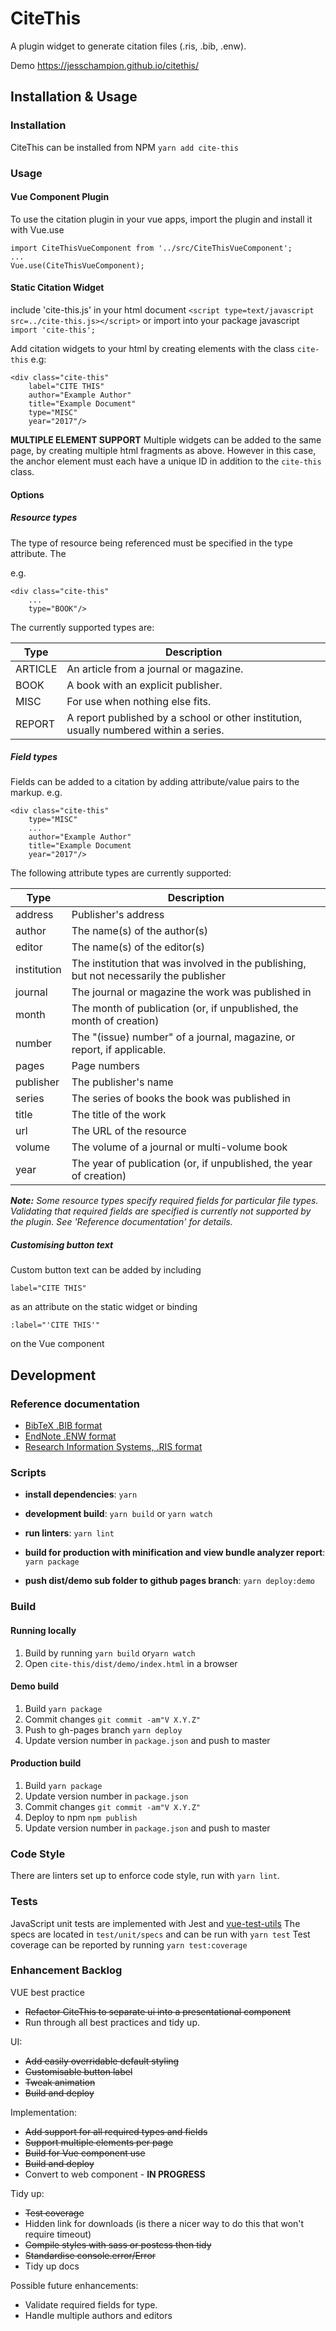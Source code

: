 # CiteThis
A plugin widget to generate citation files (.ris, .bib, .enw).

Demo https://jesschampion.github.io/citethis/

## Installation & Usage
### Installation
CiteThis can be installed from NPM `yarn add cite-this`

### Usage
#### Vue Component Plugin
To use the citation plugin in your vue apps, import the plugin and install it with Vue.use

```
import CiteThisVueComponent from '../src/CiteThisVueComponent';
...
Vue.use(CiteThisVueComponent);
```

#### Static Citation Widget
include 'cite-this.js' in your html document
`<script type=text/javascript src=../cite-this.js></script>`
or import into your package javascript 
`import 'cite-this';` 

Add citation widgets to your html by creating elements with the class `cite-this` e.g:
```
<div class="cite-this"
    label="CITE THIS"
    author="Example Author"
    title="Example Document"
    type="MISC"
    year="2017"/>
```

**MULTIPLE ELEMENT SUPPORT**
Multiple widgets can be added to the same page, by creating multiple html fragments as above.
However in this case, the anchor element must each have a unique ID in addition to the `cite-this` class.

#### Options

##### Resource types
The type of resource being referenced must be specified in the type attribute.
The

e.g. 
```
<div class="cite-this"
    ...
    type="BOOK"/>
```

The currently supported types are:

| Type    | Description |
| ------- | ----------- |
| ARTICLE | An article from a journal or magazine.
| BOOK    | A book with an explicit publisher.
| MISC    | For use when nothing else fits.
| REPORT  | A report published by a school or other institution, usually numbered within a series.

##### Field types

Fields can be added to a citation by adding attribute/value pairs to the markup.
e.g. 
```
<div class="cite-this"
    type="MISC"
    ...
    author="Example Author"
    title="Example Document
    year="2017"/>
```

The following attribute types are currently supported:

| Type          | Description |
| ------------- | ----------- |
| address       | Publisher's address
| author        | The name(s) of the author(s) 
| editor        | The name(s) of the editor(s)
| institution   | The institution that was involved in the publishing, but not necessarily the publisher
| journal       | The journal or magazine the work was published in
| month         | The month of publication (or, if unpublished, the month of creation)
| number        | The "(issue) number" of a journal, magazine, or report, if applicable.
| pages         | Page numbers
| publisher     | The publisher's name
| series        | The series of books the book was published in
| title         | The title of the work
| url           | The URL of the resource
| volume        | The volume of a journal or multi-volume book
| year          | The year of publication (or, if unpublished, the year of creation)

_**Note:** Some resource types specify required fields for particular file types.
Validating that required fields are specified is currently not supported by the plugin.
See 'Reference documentation' for details._

##### Customising button text
Custom button text can be added by including
```
label="CITE THIS"
```
as an attribute on the static widget
or binding
```
:label="'CITE THIS'"
```
on the Vue component

## Development
### Reference documentation
- [BibTeX .BIB format](https://en.wikipedia.org/wiki/BibTeX#Bibliographic_information_file)
- [EndNote .ENW format](https://en.wikipedia.org/wiki/EndNote#Tags_and_fields)
- [Research Information Systems, .RIS format](https://en.wikipedia.org/wiki/RIS_(file_format)#Type_of_reference)

### Scripts
- __install dependencies__:
`yarn`

- __development build__:
`yarn build`
or
`yarn watch`

- __run linters__:
`yarn lint`

- __build for production with minification and view bundle analyzer report__:
`yarn package`

- __push dist/demo sub folder to github pages branch__:
`yarn deploy:demo`

### Build
#### Running locally
1. Build by running
  `yarn build` or`yarn watch`
2. Open `cite-this/dist/demo/index.html` in a browser

#### Demo build
1. Build
  `yarn package`
2. Commit changes
  `git commit -am"V X.Y.Z"`
3. Push to gh-pages branch
  `yarn deploy`
4. Update version number in `package.json` and push to master

#### Production build
1. Build
  `yarn package`
2. Update version number in `package.json`
3. Commit changes
  `git commit -am"V X.Y.Z"` 
5. Deploy to npm
   `npm publish`
4. Update version number in `package.json` and push to master

### Code Style
There are linters set up to enforce code style, run with `yarn lint`.

### Tests
JavaScript unit tests are implemented with Jest and [vue-test-utils](https://vue-test-utils.vuejs.org/)
The specs are located in `test/unit/specs` and can be run with `yarn test`
Test coverage can be reported by running `yarn test:coverage`

### Enhancement Backlog
VUE best practice
- ~~Refactor CiteThis to separate ui into a presentational component~~
- Run through all best practices and tidy up.

UI:
- ~~Add easily overridable default styling~~
- ~~Customisable button label~~
- ~~Tweak animation~~
- ~~Build and deploy~~

Implementation:
- ~~Add support for all required types and fields~~
- ~~Support multiple elements per page~~
- ~~Build for Vue component use~~
- ~~Build and deploy~~
- Convert to web component  - **IN PROGRESS**

Tidy up:
- ~~Test coverage~~
- Hidden link for downloads (is there a nicer way to do this that won't require timeout)
- ~~Compile styles with sass or postcss then tidy~~
- ~~Standardise console.error/Error~~ 
- Tidy up docs

Possible future enhancements:
- Validate required fields for type.
- Handle multiple authors and editors